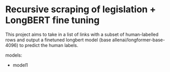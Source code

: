 
# Recursive scraping of legislation + LongBERT fine tuning

This project aims to take in a list of links with a subset of human-labelled rows and output a finetuned longbert model (base allenai/longformer-base-4096) to predict the human labels.


models:
- model1




